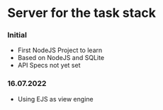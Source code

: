 # Server for the task stack
### Initial 
* First NodeJS Project to learn
* Based on NodeJS and SQLite
* API Specs not yet set

### 16.07.2022 
* Using EJS as view engine
